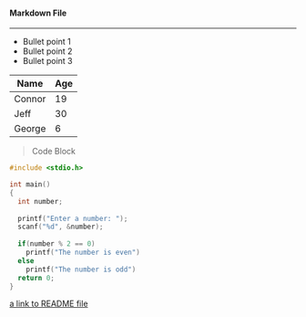 #### Markdown File
-----------

* Bullet point 1
* Bullet point 2
* Bullet point 3

| Name   |  Age |
| -------|------|
| Connor |  19  |
| Jeff   |  30  |
| George |  6   |

> Code Block
```c
#include <stdio.h>

int main()
{
  int number;
  
  printf("Enter a number: ");
  scanf("%d", &number);
  
  if(number % 2 == 0)
    printf("The number is even")
  else
    printf("The number is odd")
  return 0;
}
```













[a link to README file](README.md) 
